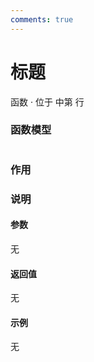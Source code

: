 ```yaml
---
comments: true
---
```


# 标题
函数 · 位于  中第  行

### 函数模型

```cpp

```

### 作用


### 说明
#### 参数
无

#### 返回值
无

#### 示例
无